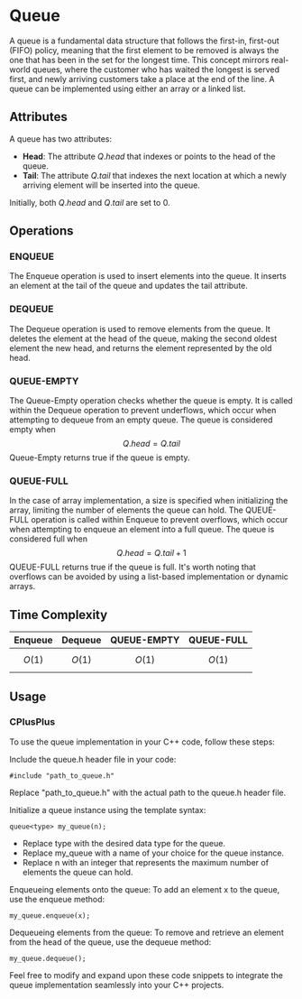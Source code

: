# Queue
A queue is a fundamental data structure that follows the first-in, first-out (FIFO) policy, meaning that the first element to be removed is always the one that has been in the set for the longest time. This concept mirrors real-world queues, where the customer who has waited the longest is served first, and newly arriving customers take a place at the end of the line. A queue can be implemented using either an array or a linked list.

## Attributes
A queue has two attributes:

- **Head**: The attribute $Q.head$ that indexes or points to the head of the queue.
- **Tail**: The attribute $Q.tail$ that indexes the next location at which a newly arriving element will be inserted into the queue.
  
Initially, both $Q.head$ and $Q.tail$ are set to 0.
  
## Operations
### ENQUEUE
The Enqueue operation is used to insert elements into the queue. It inserts an element at the tail of the queue and updates the tail attribute.

### DEQUEUE
The Dequeue operation is used to remove elements from the queue. It deletes the element at the head of the queue, making the second oldest element the new head, and returns the element represented by the old head.

### QUEUE-EMPTY
The Queue-Empty operation checks whether the queue is empty. It is called within the Dequeue operation to prevent underflows, which occur when attempting to dequeue from an empty queue. The queue is considered empty when $$Q.head = Q.tail$$
Queue-Empty returns true if the queue is empty.

### QUEUE-FULL
In the case of array implementation, a size is specified when initializing the array, limiting the number of elements the queue can hold. The QUEUE-FULL operation is called within Enqueue to prevent overflows, which occur when attempting to enqueue an element into a full queue. The queue is considered full when $$Q.head = Q.tail+1$$ QUEUE-FULL returns true if the queue is full. It's worth noting that overflows can be avoided by using a list-based implementation or dynamic arrays.

## Time Complexity
| Enqueue | Dequeue | QUEUE-EMPTY | QUEUE-FULL |
|:---:|:---:|:---:|:---:|
| $$O(1)$$ | $$O(1)$$ | $$O(1)$$ | $$O(1)$$ | 

## Usage
### CPlusPlus
To use the queue implementation in your C++ code, follow these steps:

Include the queue.h header file in your code:
```
#include "path_to_queue.h"
```
Replace "path_to_queue.h" with the actual path to the queue.h header file.

Initialize a queue instance using the template syntax:
```
queue<type> my_queue(n);
```
- Replace type with the desired data type for the queue.
- Replace my_queue with a name of your choice for the queue instance.
- Replace n with an integer that represents the maximum number of elements the queue can hold.
  
Enqueueing elements onto the queue:
To add an element x to the queue, use the enqueue method:
```
my_queue.enqueue(x);
```

Dequeueing elements from the queue:
To remove and retrieve an element from the head of the queue, use the dequeue method:
```
my_queue.dequeue();
```
Feel free to modify and expand upon these code snippets to integrate the queue implementation seamlessly into your C++ projects.
